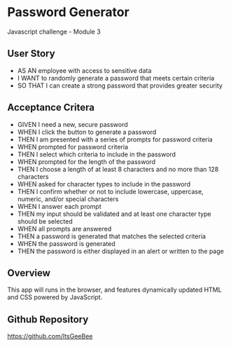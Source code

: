 # Password Generator
Javascript challenge - Module 3

## User Story
* AS AN employee with access to sensitive data
* I WANT to randomly generate a password that meets certain criteria
* SO THAT I can create a strong password that provides greater security

## Acceptance Critera

* GIVEN I need a new, secure password
* WHEN I click the button to generate a password
* THEN I am presented with a series of prompts for password criteria
* WHEN prompted for password criteria
* THEN I select which criteria to include in the password
* WHEN prompted for the length of the password
* THEN I choose a length of at least 8 characters and no more than 128 characters
* WHEN asked for character types to include in the password
* THEN I confirm whether or not to include lowercase, uppercase, numeric, and/or special characters
* WHEN I answer each prompt
* THEN my input should be validated and at least one character type should be selected
* WHEN all prompts are answered
* THEN a password is generated that matches the selected criteria
* WHEN the password is generated
* THEN the password is either displayed in an alert or written to the page

## Overview

This app will runs in the browser, and features dynamically updated HTML and CSS powered by JavaScript.

## Github Repository

https://github.com/ItsGeeBee
